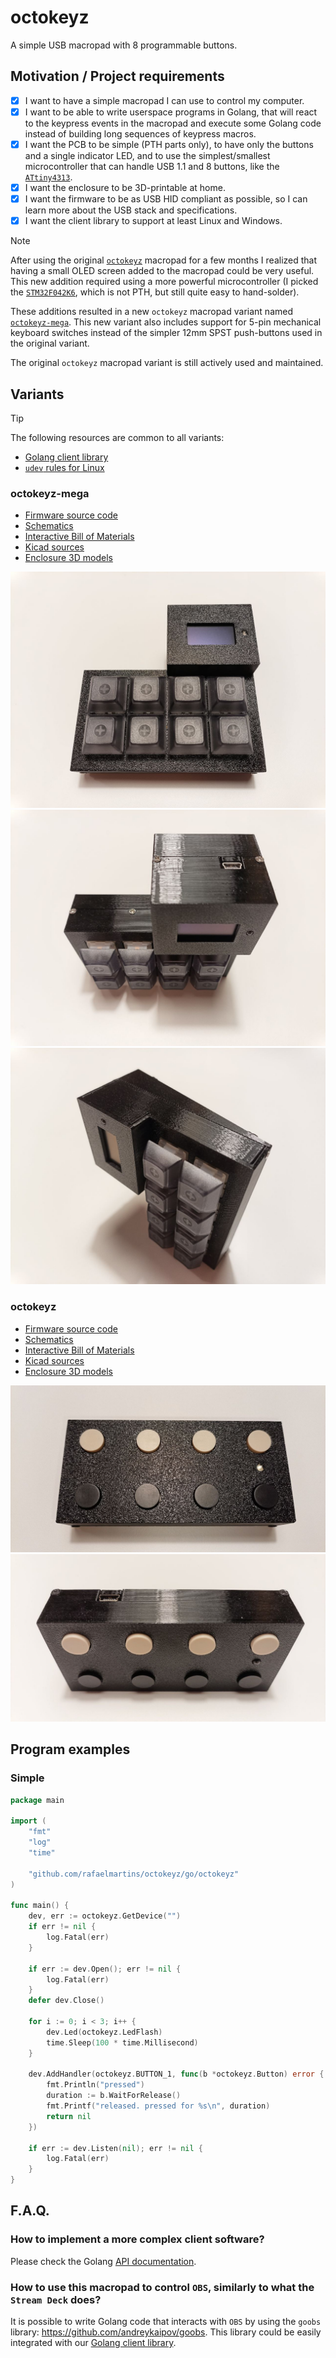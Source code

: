 # octokeyz

A simple USB macropad with 8 programmable buttons.


## Motivation / Project requirements

- [x] I want to have a simple macropad I can use to control my computer.
- [x] I want to be able to write userspace programs in Golang, that will react to the keypress events in the macropad and execute some Golang code instead of building long sequences of keypress macros.
- [x] I want the PCB to be simple (PTH parts only), to have only the buttons and a single indicator LED, and to use the simplest/smallest microcontroller that can handle USB 1.1 and 8 buttons, like the [`ATtiny4313`](https://www.microchip.com/en-us/product/attiny4313).
- [x] I want the enclosure to be 3D-printable at home.
- [x] I want the firmware to be as USB HID compliant as possible, so I can learn more about the USB stack and specifications.
- [x] I want the client library to support at least Linux and Windows.

> [!NOTE]
> After using the original [`octokeyz`](#octokeyz) macropad for a few months I realized that having a small OLED screen added to the macropad could be very useful. This new addition required using a more powerful microcontroller (I picked the [`STM32F042K6`](https://www.st.com/en/microcontrollers-microprocessors/stm32f042k6.html), which is not PTH, but still quite easy to hand-solder).
>
> These additions resulted in a new `octokeyz` macropad variant named [`octokeyz-mega`](#octokeyz-mega). This new variant also includes support for 5-pin mechanical keyboard switches instead of the simpler 12mm SPST push-buttons used in the original variant.
>
> The original `octokeyz` macropad variant is still actively used and maintained.


## Variants

> [!TIP]
> The following resources are common to all variants:
>
> - [Golang client library](./go/octokeyz/)
> - [`udev` rules for Linux](./share/udev/)


### octokeyz-mega

- [Firmware source code](./firmware/octokeyz-mega/)
- [Schematics](./pcb/octokeyz-mega/octokeyz-mega.pdf)
- [Interactive Bill of Materials](https://rafaelmartins.github.io/octokeyz/ibom/octokeyz-mega.html)
- [Kicad sources](./pcb/octokeyz-mega/)
- [Enclosure 3D models](./3d-models/octokeyz-mega/)

![octokeyz-mega Front](./share/images/octokeyz-mega/front.jpg)
![octokeyz-mega Top](./share/images/octokeyz-mega/top.jpg)
![octokeyz-mega Side](./share/images/octokeyz-mega/side.jpg)


### octokeyz

- [Firmware source code](./firmware/octokeyz/)
- [Schematics](./pcb/octokeyz-mega/octokeyz.pdf)
- [Interactive Bill of Materials](https://rafaelmartins.github.io/octokeyz/ibom/octokeyz.html)
- [Kicad sources](./pcb/octokeyz/)
- [Enclosure 3D models](./3d-models/octokeyz/)

![octokeyz Front](./share/images/octokeyz/front.jpg)
![octokeyz Top](./share/images/octokeyz/top.jpg)


## Program examples

### Simple

```go
package main

import (
	"fmt"
	"log"
	"time"

	"github.com/rafaelmartins/octokeyz/go/octokeyz"
)

func main() {
	dev, err := octokeyz.GetDevice("")
	if err != nil {
		log.Fatal(err)
	}

	if err := dev.Open(); err != nil {
		log.Fatal(err)
	}
	defer dev.Close()

	for i := 0; i < 3; i++ {
		dev.Led(octokeyz.LedFlash)
		time.Sleep(100 * time.Millisecond)
	}

	dev.AddHandler(octokeyz.BUTTON_1, func(b *octokeyz.Button) error {
		fmt.Println("pressed")
		duration := b.WaitForRelease()
		fmt.Printf("released. pressed for %s\n", duration)
		return nil
	})

	if err := dev.Listen(nil); err != nil {
		log.Fatal(err)
	}
}
```


## F.A.Q.

### How to implement a more complex client software?

Please check the Golang [API documentation](https://pkg.go.dev/github.com/rafaelmartins/octokeyz/go/octokeyz).

### How to use this macropad to control `OBS`, similarly to what the `Stream Deck` does?

It is possible to write Golang code that interacts with `OBS` by using the `goobs` library: https://github.com/andreykaipov/goobs. This library could be easily integrated with our [Golang client library](./go/octokeyz/).
